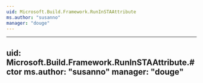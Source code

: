 ```yaml
---
uid: Microsoft.Build.Framework.RunInSTAAttribute
ms.author: "susanno"
manager: "douge"
---
```


---
uid: Microsoft.Build.Framework.RunInSTAAttribute.#ctor
ms.author: "susanno"
manager: "douge"
---
